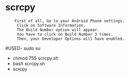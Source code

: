 # scrcpy

```
	First of all, Go to your Android Phone settings.
	 Click on Software Information.
	 The Build Number option will appear.
	 You have to click on Build Number 3 times.
	 Then, your Developer Options will have enabled.
```

#USED-
sudo su

* chmod 755 scrcpy.sh
* bash scrcpy.sh
* scrcpy

